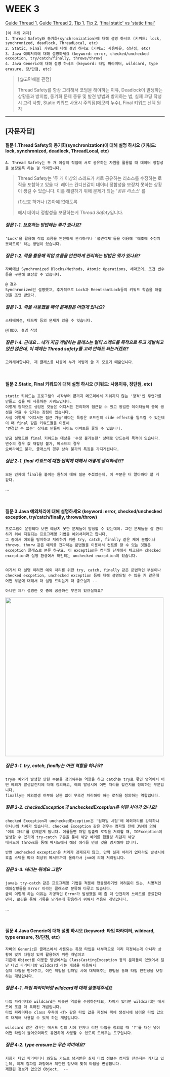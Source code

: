 # WEEK 3

[Guide Thread 1.](https://www.baeldung.com/java-thread-safety)
[Guide Thread 2.](https://velog.io/@junttang/SP-5.4-Thread-Safe-Functions)
[Tip 1.](https://developer-ellen.tistory.com/205)
[Tip 2.](https://velog.io/@guswlsapdlf/Java-Thread-Safety-Unsafety)
['final static' vs 'static final'](https://www.baeldung.com/java-static-final-order)

```
[이 주의 과제]
1. Thread Safety와 동기화(synchronization)에 대해 설명 하시오 (키워드: lock, synchronized, deadlock, ThreadLocal, etc)
2. Static, Final 키워드에 대해 설명 하시오 (키워드: 사용이유, 장단점, etc)
3. Java 예외처리에 대해 설명하세요 (keyword: error, checked/unchecked exception, try/catch/finally, throws/throw)
4. Java Generic에 대해 설명 하시오 (keyword: 타입 파라미터, wildcard, type erasure, 장/단점, etc)
```

> [@고민해볼 관점]
> 
> Thread Safety를 항상 고려해서 코딩을 해야하는 이유, Deadlock이 발생하는 상황들과 방지법, 동기화 문제 종류 및 발견 방법과 방지하는 법, 실제 코딩 작성시 고려 사항, Static 키워드 사용시 주의점(메모리 누수), Final 키워드 선택 원칙

-----


## [자문자답]

#### 질문 1.Thread Safety와 동기화(synchronization)에 대해 설명 하시오 (키워드: lock, synchronized, deadlock, ThreadLocal, etc)
```
A. Thread Safety는 두 개 이상의 작업에 서로 공유하는 자원을 활용할 때 데이터 정합성을 보장토록 하는 걸 의미합니다.
```


> Thread Safety는 '두 개 이상의 스레드가 서로 공유하는 리소스를 수정하는 로직을 포함하고 있을 때' 레이스 컨디션같이 데이터 정합성을 보장치
> 못하는 상황이 생길 수 있습니다. 이를 해결하기 위해 문제가 되는 *'공유 리소스'* 를
>
> (1)보호 하거나 (2)아예 없애도록
> 
> 해서 데이터 정합성을 보장하는게 *Thread Safety*입니다.

##### 질문 1-1. 보호하는 방법에는 뭐가 있나요?
```
'Lock'을 활용해 작업 흐름을 안전하게 관리하거나 '불변객체'들을 이용해 '애초에 수정치 못하도록' 하는 방법이 있습니다.
```

##### 질문 1-2. 락을 활용해 작업 흐름을 안전하게 관리하는 방법은 뭐가 있나요?
```
자바에선 Synchronized Blocks/Methods, Atomic Operations, 세마포어, 조건 변수 등을 구현해 보장할 수 있습니다.

@ 결과
Synchronized만 설명했고, 추가적으로 Lock과 ReentrantLock등의 키워드 학습을 해볼 것을 조언 받았다.

```

##### 질문 1-3. 락을 사용했을 때의 문제점은 어떤게 있나요?
```
스타베이션, 데드락 등의 문제가 있을 수 잇습니다.

@TODO. 설명 작성

```


##### 질문 1-4. 근데요 .. 내가 지금 개발하는 클래스는 멀티 스레드를 목적으로 두고 개발하고 있진 않은데, 이 때에는 Thread safety를 고려 안해도 되는거겠죠?
```
고려해야합니다. 제 클래스를 나중에 누가 어떻게 쓸 지 모르기 때문입니다.
```

<br>

#### 질문 2.Static, Final 키워드에 대해 설명 하시오 (키워드: 사용이유, 장단점, etc)
```
static 키워드는 프로그램의 시작부터 끝까지 메모리에서 지워지지 않는 '정적'인 무언가를 만들고 싶을 때 사용하는 키워드입니다.
이렇게 정적으로 생성된 것들은 어디서든 편리하게 접근할 수 있고 동일한 데이터들의 중복 생성을 막을 수 있다는 장점이 있습니다. 
사실 이렇게 '어디서든 접근 가능'하다는 특징은 코드간의 side effect를 일으킬 수 있는데 이 때 final 같은 키워드들을 이용해
'변경할 수 없는' 상태로 만들어 사이드 이펙트를 줄일 수 있습니다.

방금 설명드린 final 키워드는 대상을 '수정 불가능한' 상태로 만드는데 목적이 있습니다. 변수의 경우 값 재할당 불가, 메소드의 경우
오버라이드 불가, 클래스의 경우 상속 불가의 특징을 가지게됩니다.
```


##### 질문 2-1. final 키워드에 대한 원칙에 대해서 어떻게 생각하세요?
```
모든 인자에 final을 붙이는 원칙에 대해 질문 주셨었는데, 이 부분은 더 알아봐야 할 거 같다.
```

...

<br>

#### 질문 3.Java 예외처리에 대해 설명하세요 (keyword: error, checked/unchecked exception, try/catch/finally, throws/throw)
```
프로그램이 운영되다 보면 예상치 못한 문제들이 발생할 수 있는데여. 그런 문제들을 잘 관리 하기 위해 지원되는 프로그래밍 기법을 예외처리라고 합니다.
그 중에서 예외를 탐지하고 처리하기 위한 try, catch, finally 같은 제어 문법이나 throws, thorw 같은 예외를 전파하는 문법들을 이용해서 컨트롤 할 수 있는 것들은
exception 클래스로 분류 하구요. 이 exception은 컴파일 단계에서 체크되는 checked exception과 실행 환경에서 확인되는 unchecked exception이 있습니다.


여기서 더 설명 하려면 예외 처리를 위한 try, catch, finally 같은 문법적인 부분이나 checked excpetion, unchecked exception 등에 대해 설명드릴 수 있을 거 같은데
어떤 부분에 대해서 더 설명 드리는게 더 좋으실지 ..

아니면 제가 설명한 것 중에 궁금하신 부분이 있으실까요?
```

<img src="https://github.com/chanHyeoks-kingdom/f-lab-history/assets/68278903/4291f044-4255-4edc-bb1e-b7dbaf494643" width=500>

##### 질문 3-1. try, catch, finally는 어떤 역할을 하나요?
```
try는 예외가 발생할 만한 부분을 정의해주는 역할을 하고 catch는 try로 묶인 영역에서 어떤 예외가 발생할건지에 대해 정의하고, 예외 발생시에 어떤 처리를 할건지를 정의하는 부분입니다.
finally는 예외발생 여부와 상관 없이 무조건 처리해야 하는 로직을 정의하는 역할입니다.
```

##### 질문 3-2. checkedException과 uncheckedException은 어떤 차이가 있나요?
```
checked Exception과 uncheckedException은 '컴파일 시점'에 예외처리를 강제하냐 아니냐의 차이가 있습니다. checked Exception 같은 경우는 컴파일 전에 JVM에 의해
'예외 처리'를 강제받게 됩니다. 예를들면 파일 입출력 로직을 처리할 때, IOException이 발생할 수 있기에 try-catch 구문을 통해 해당 예외를 핸들링 하던지 해당
메서드에 throws를 통해 메서드에서 해당 에러를 던질 것을 명시해야 합니다.

반면 unchecked exception은 처리가 강제되지 않고, 만약 실제 처리가 없더라도 발생시에 호출 스택을 따라 최상위 메서드까지 올라가서 jvm에 의해 처리됩니다.
```

##### 질문 3-3. 에러는 뭐에요 그럼?
```
java는 try-catch 같은 프로그래밍 기법을 적용해 핸들링하기엔 어려움이 있는, 치명적인 예외상황들을 Error 이라는 클래스로 분류해 다루고 있습니다.
굳이 이렇게 하는 이유는 치명적인 Error가 발생했을 때 좀 더 안전하게 쓰레드를 종료한다던지, 로깅을 통해 기록을 남기는데 활용하기 위해서 적용된 개념입니다.
```

...

<br>

#### 질문 4.Java Generic에 대해 설명 하시오 (keyword: 타입 파라미터, wildcard, type erasure, 장/단점, etc)
```
자바의 Generic은 클래스에서 사용되는 특정 타입을 내부적으로 미리 지정하는게 아니라 상황에 맞게 다형성 있게 활용하기 위한 개념이고
기존에 Object를 이용한 방법에서는 ClassCastingException 등의 문제들이 있었어서 일단 타입 파라미터랑 wildcard 라는 개념을 이용해서
실제 타입을 받아주고, 이런 작업을 컴파일 시에 대체해주는 방법을 통해 타입 안전성을 보장하는 개념입니다.
```


##### 질문 4-1. 타입 파라미터랑 wildcard에 대해 설명해주세요
```
타입 파라미터와 wildcard는 비슷한 역할을 수행하는데요, 차이가 있다면 wildcard는 메서드에 조금 더 특화된 개념입니다.
타입 파라미터는 class 우측에 <T> 같은 타입 값을 지정해 객체 생성시에 넘어온 타입 값으로 대체해 사용할 수 있게 하는 개념입니다.

wildcard 같은 경우는 메서드 정의 시에 인자나 리턴 타입을 정의할 때 '?'를 대신 넣어 어떤 타입이 들어오더라도 유연하게 사용할 수 있도록 도와주는 도구입니다.
```


##### 질문 4-2. type erasure는 무슨 의미에요?
```
저희가 타입 파라미터나 와일드 카드로 넘겨받은 실제 타입 정보는 컴파일 전까지는 가지고 있는데, 이제 컴파일 과정에서 제한된 정보에 맞춰 타입을 변경합니다.
제한된 정보가 없으면 Object,  --
```

<br>
